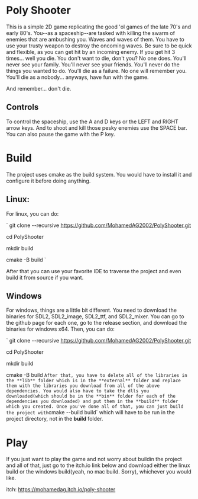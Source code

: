 # Poly Shooter
This is a simple 2D game replicating the good 'ol games of the late 70's and early 80's. You--as a spaceship--are tasked with killing the swarm of enemies that are ambushing you. Waves and waves of them. You have to use your trusty weapon to destroy the oncoming waves. Be sure to be quick and flexible, as you can get hit by an incoming enemy. If you get hit 3 times... well you die. You don't want to die, don't you? No one does. You'll never see your family. You'll never see your friends. You'll never do the things you wanted to do. You'll die as a failure.  No one will remember you. You'll die as a nobody... anyways, have fun with the game. 

And remember... don't die.

## Controls
To control the spaceship, use the A and D keys or the LEFT and RIGHT arrow keys. And to shoot and kill those pesky enemies use the SPACE bar. You can also pause the game with the P key.

# Build
The project uses cmake as the build system. You would have to install it and configure it before doing anything.

## Linux:
For linux, you can do:

`
git clone --recursive https://github.com/MohamedAG2002/PolyShooter.git

cd PolyShooter

mkdir build

cmake -B build
`

After that you can use your favorite IDE to traverse the project and even build it from source if you want.

## Windows
For windows, things are a little bit different. You need to download the binaries for SDL2, SDL2_image, SDL2_ttf, and SDL2_mixer. You can go to the github page for each one, go to the release section, and download the binaries for windows x64. Then, you can do: 

`
git clone --recursive https://github.com/MohamedAG2002/PolyShooter.git

cd PolyShooter

mkdir build

cmake -B build
`
After that, you have to delete all of the libraries in the **lib** folder which is in the **external** folder and replace them with the libraries you download from all of the above dependencies. You would also have to take the dlls you downloaded(which should be in the **bin** folder for each of the dependencies you downloaded) and put them in the **build** folder which you created. Once you've done all of that, you can just build the project with `cmake --build build` which will have to be run in the project directory, not in the **build** folder.

# Play
If you just want to play the game and not worry about buildin the project and all of that, just go to the itch.io link below and download either the linux build or the windows build(yeah, no mac build. Sorry), whichever you would like.

itch: https://mohamedag.itch.io/poly-shooter
